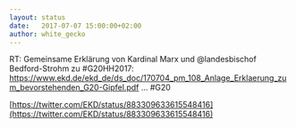 ```yaml
---
layout: status
date:   2017-07-07 15:00:00+02:00
author: white_gecko
---
```


RT: Gemeinsame Erklärung von Kardinal Marx und @landesbischof Bedford-Strohm zu #G20HH2017: https://www.ekd.de/ekd_de/ds_doc/170704_pm_108_Anlage_Erklaerung_zum_bevorstehenden_G20-Gipfel.pdf … #G20

[https://twitter.com/EKD/status/883309633615548416](https://twitter.com/EKD/status/883309633615548416)

